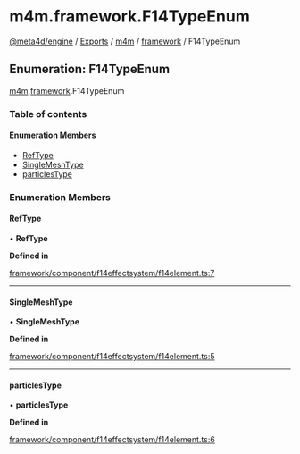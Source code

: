 # m4m.framework.F14TypeEnum

[@meta4d/engine](../) / [Exports](../modules/) / [m4m](../modules/m4m.md) / [framework](../modules/m4m.framework.md) / F14TypeEnum

## Enumeration: F14TypeEnum

[m4m](../modules/m4m.md).[framework](../modules/m4m.framework.md).F14TypeEnum

### Table of contents

#### Enumeration Members

* [RefType](m4m.framework.F14TypeEnum.md#reftype)
* [SingleMeshType](m4m.framework.F14TypeEnum.md#singlemeshtype)
* [particlesType](m4m.framework.F14TypeEnum.md#particlestype)

### Enumeration Members

#### RefType

• **RefType**

**Defined in**

[framework/component/f14effectsystem/f14element.ts:7](https://github.com/meta4d-me/meta4d-engine/blob/cf6bfe6/src/framework/component/f14effectsystem/f14element.ts#L7)

***

#### SingleMeshType

• **SingleMeshType**

**Defined in**

[framework/component/f14effectsystem/f14element.ts:5](https://github.com/meta4d-me/meta4d-engine/blob/cf6bfe6/src/framework/component/f14effectsystem/f14element.ts#L5)

***

#### particlesType

• **particlesType**

**Defined in**

[framework/component/f14effectsystem/f14element.ts:6](https://github.com/meta4d-me/meta4d-engine/blob/cf6bfe6/src/framework/component/f14effectsystem/f14element.ts#L6)
